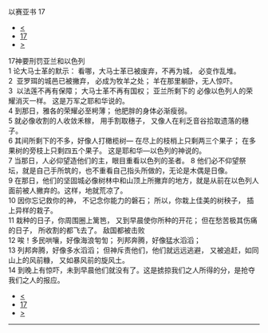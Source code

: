﻿





 以赛亚书 17




* [<](bible/ISA16.md)
* [17](bible/ISA.md)
* [>](bible/ISA18.md)



 
17神要刑罚亚兰和以色列  
1 论大马士革的默示： 看哪，大马士革已被废弃，不再为城， 必变作乱堆。  
2  亚罗珥的城邑已被撇弃， 必成为牧羊之处； 羊在那里躺卧，无人惊吓。  
3  以法莲不再有保障； 大马士革不再有国权； 亚兰所剩下的 必像以色列人的荣耀消灭一样。 这是万军之耶和华说的。     
4 到那日，雅各的荣耀必至枵薄； 他肥胖的身体必渐瘦弱。  
5 就必像收割的人收敛禾稼， 用手割取穗子， 又像人在利乏音谷拾取遗落的穗子。  
6 其间所剩下的不多，好像人打橄榄树— 在尽上的枝梢上只剩两三个果子； 在多果树的旁枝上只剩四五个果子。 这是耶和华—以色列的神说的。  
7 当那日，人必仰望造他们的主，眼目重看以色列的圣者。 
8 他们必不仰望祭坛，就是自己手所筑的，也不重看自己指头所做的，无论是木偶是日像。  
9 在那日，他们的坚固城必像树林中和山顶上所撇弃的地方，就是从前在以色列人面前被人撇弃的。这样，地就荒凉了。  
10 因你忘记救你的神， 不记念你能力的磐石； 所以，你栽上佳美的树秧子， 插上异样的栽子。  
11 栽种的日子，你周围圈上篱笆， 又到早晨使你所种的开花； 但在愁苦极其伤痛的日子， 所收割的都飞去了。 敌国都被击败  
12 唉！多民哄嚷，好像海浪匉訇； 列邦奔腾，好像猛水滔滔；  
13 列邦奔腾，好像多水滔滔； 但神斥责他们，他们就远远逃避， 又被追赶，如同山上的风前糠， 又如暴风前的旋风土。  
14 到晚上有惊吓，未到早晨他们就没有了。这是掳掠我们之人所得的分，是抢夺我们之人的报应。 
* [<](bible/ISA16.md)
* [17](bible/ISA.md)
* [>](bible/ISA18.md)





---









